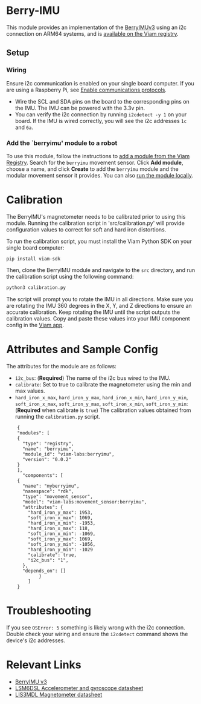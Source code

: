 # Berry-IMU
This module provides an implementation of the [BerryIMUv3](https://ozzmaker.com/product/berryimu-accelerometer-gyroscope-magnetometer-barometricaltitude-sensor/) using an i2c connection on ARM64 systems,
and is [available on the Viam registry](https://app.viam.com/module/viam-labs/berryimu).

## Setup

###  Wiring
Ensure i2c communication is enabled on your single board computer. If you are using a Raspberry Pi, see [Enable communications protocols](https://docs.viam.com/installation/prepare/rpi-setup/#enable-communication-protocols).
- Wire the SCL and SDA pins on the board to the corresponding pins on the IMU. The IMU can be powered with the 3.3v pin.
- You can verify the i2c connection by running `i2cdetect -y 1` on your board. If the IMU is wired correctly, you will see the i2c addresses `1c` and `6a`. 

### Add the `berryimu' module to a robot
To use this module, follow the instructions to [add a module from the Viam Registry](https://docs.viam.com/registry/configure/#add-a-modular-resource-from-the-viam-registry). Search for the `berryimu` movement sensor.
Click **Add module**, choose a name, and click **Create** to add the `berryimu` module and the modular movement sensor it provides.
You can also [run the module locally](https://docs.viam.com/registry/configure/#local-modules).


# Calibration
The BerryIMU's magnetometer needs to be calibrated prior to using this module. Running the calibration script in 'src/calibration.py'
will provide configuration values to correct for soft and hard iron distortions. 

To run the calibration script, you must install the Viam Python SDK on your single board computer:

```
pip install viam-sdk
```

Then, clone the BerryIMU module and navigate to the `src` directory, and run the calibration script using the following command:

```sh
python3 calibration.py
```

The script will prompt you to rotate the IMU in all directions. Make sure you are rotating the IMU 360 degrees in the X, Y, and Z directions 
to ensure an accurate calibration. Keep rotating the IMU until the script outputs the calibration values. Copy and paste these values into your
IMU component config in the [Viam app](https://app.viam.com/robots).

# Attributes and Sample Config 
The attributes for the module are as follows:
   - `i2c_bus`: (**Required**) The name of the i2c bus wired to the IMU.
   - `calibrate`: Set to true to calibrate the magnetometer using the min and max values.
   - `hard_iron_x_max`, `hard_iron_y_max`, `hard_iron_x_min`, `hard_iron_y_min`, `soft_iron_x_max`, `soft_iron_y_max`, `soft_iron_x_min`, `soft_iron_y_min`: (**Required** when calibrate is `true`) The calibration values obtained from running the `calibration.py` script.

```
    {
    "modules": [
    {
      "type": "registry",
      "name": "berryimu",
      "module_id": "viam-labs:berryimu",
      "version": "0.0.2"
    }
    ],
      "components": [
    {
      "name": "myberryimu",
      "namespace": "rdk",
      "type": "movement_sensor",
      "model": "viam-labs:movement_sensor:berryimu",
      "attributes": {
        "hard_iron_y_max": 1953,
        "soft_iron_x_max": 1069,
        "hard_iron_x_min": -1953,
        "hard_iron_x_max": 118,
        "soft_iron_x_min": -1069,
        "soft_iron_y_max": 1069,
        "soft_iron_y_min": -1056,
        "hard_iron_y_min": -1029
        "calibrate": true,
        "i2c_bus": "1",
      },
      "depends_on": []
            }
        ]
    }
```

# Troubleshooting
If you see `OSError: 5` something is likely wrong with the i2c connection. Double check your wiring and ensure the `i2cdetect` command shows
the device's i2c addresses.

# Relevant Links
- [BerryIMU v3](https://ozzmaker.com/product/berryimu-accelerometer-gyroscope-magnetometer-barometricaltitude-sensor/)
- [LSM6DSL Accelerometer and gyroscope datasheet](https://ozzmaker.com/wp-content/uploads/2020/08/lsm6dsl-datasheet.pdf)
- [LIS3MDL Magnetometer datasheet](https://ozzmaker.com/wp-content/uploads/2020/08/lis3mdl.pdf)


